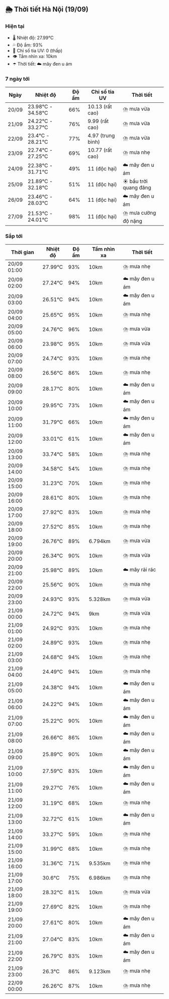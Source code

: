 ## 🌦️ Thời tiết Hà Nội (19/09)

### Hiện tại

- 🌡️ Nhiệt độ: 27.99℃
- 💦 Độ ẩm: 93%
- 🌟 Chỉ số tia UV: 0 (thấp)
- 👁️ Tầm nhìn xa: 10km
- ☂️ Thời tiết: ☁️ mây đen u ám

### 7 ngày tới

| Ngày | Nhiệt độ | Độ ẩm | Chỉ số tia UV | Thời tiết |
| --- | --- | --- | --- | --- |
| 20/09 | 23.98℃ - 34.58℃ | 66% | 10.13 (rất cao) | ⛈️ mưa vừa |
| 21/09 | 24.22℃ - 33.27℃ | 76% | 9.99 (rất cao) | ⛈️ mưa vừa |
| 22/09 | 23.4℃ - 28.21℃ | 77% | 4.97 (trung bình) | ⛈️ mưa vừa |
| 23/09 | 22.74℃ - 27.25℃ | 69% | 10.77 (rất cao) | ⛈️ mưa nhẹ |
| 24/09 | 22.38℃ - 31.71℃ | 49% | 11 (độc hại) | ☁️ mây đen u ám |
| 25/09 | 21.89℃ - 32.18℃ | 51% | 11 (độc hại) | ☀️ bầu trời quang đãng |
| 26/09 | 23.46℃ - 28.03℃ | 64% | 11 (độc hại) | ☁️ mây đen u ám |
| 27/09 | 21.53℃ - 24.01℃ | 98% | 11 (độc hại) | ⛈️ mưa cường độ nặng |

### Sắp tới

| Thời gian | Nhiệt độ | Độ ẩm | Tầm nhìn xa | Thời tiết |
| --- | --- | --- | --- | --- |
| 20/09 01:00 | 27.99℃ | 93% | 10km | ⛈️ mưa nhẹ |
| 20/09 02:00 | 27.24℃ | 94% | 10km | ☁️ mây đen u ám |
| 20/09 03:00 | 26.51℃ | 94% | 10km | ☁️ mây đen u ám |
| 20/09 04:00 | 25.65℃ | 95% | 10km | ⛈️ mưa nhẹ |
| 20/09 05:00 | 24.76℃ | 96% | 10km | ⛈️ mưa vừa |
| 20/09 06:00 | 23.98℃ | 95% | 10km | ⛈️ mưa vừa |
| 20/09 07:00 | 24.74℃ | 93% | 10km | ⛈️ mưa nhẹ |
| 20/09 08:00 | 26.56℃ | 86% | 10km | ⛈️ mưa nhẹ |
| 20/09 09:00 | 28.17℃ | 80% | 10km | ☁️ mây đen u ám |
| 20/09 10:00 | 29.95℃ | 73% | 10km | ☁️ mây đen u ám |
| 20/09 11:00 | 31.79℃ | 66% | 10km | ☁️ mây đen u ám |
| 20/09 12:00 | 33.01℃ | 61% | 10km | ☁️ mây đen u ám |
| 20/09 13:00 | 33.74℃ | 58% | 10km | ⛈️ mưa nhẹ |
| 20/09 14:00 | 34.58℃ | 54% | 10km | ⛈️ mưa nhẹ |
| 20/09 15:00 | 31.23℃ | 70% | 10km | ⛈️ mưa nhẹ |
| 20/09 16:00 | 28.61℃ | 80% | 10km | ⛈️ mưa nhẹ |
| 20/09 17:00 | 27.92℃ | 83% | 10km | ⛈️ mưa nhẹ |
| 20/09 18:00 | 27.52℃ | 85% | 10km | ⛈️ mưa nhẹ |
| 20/09 19:00 | 26.76℃ | 89% | 6.794km | ⛈️ mưa vừa |
| 20/09 20:00 | 26.34℃ | 90% | 10km | ⛈️ mưa vừa |
| 20/09 21:00 | 25.98℃ | 89% | 10km | ☁️ mây rải rác |
| 20/09 22:00 | 25.56℃ | 90% | 10km | ⛈️ mưa nhẹ |
| 20/09 23:00 | 24.93℃ | 93% | 5.328km | ⛈️ mưa vừa |
| 21/09 00:00 | 24.72℃ | 94% | 9km | ⛈️ mưa vừa |
| 21/09 01:00 | 24.92℃ | 93% | 10km | ⛈️ mưa nhẹ |
| 21/09 02:00 | 24.89℃ | 93% | 10km | ⛈️ mưa nhẹ |
| 21/09 03:00 | 24.68℃ | 94% | 10km | ⛈️ mưa nhẹ |
| 21/09 04:00 | 24.49℃ | 94% | 10km | ⛈️ mưa nhẹ |
| 21/09 05:00 | 24.38℃ | 94% | 10km | ☁️ mây đen u ám |
| 21/09 06:00 | 24.22℃ | 94% | 10km | ☁️ mây đen u ám |
| 21/09 07:00 | 25.22℃ | 90% | 10km | ☁️ mây đen u ám |
| 21/09 08:00 | 26.66℃ | 86% | 10km | ☁️ mây đen u ám |
| 21/09 09:00 | 25.89℃ | 90% | 10km | ☁️ mây đen u ám |
| 21/09 10:00 | 27.59℃ | 83% | 10km | ☁️ mây đen u ám |
| 21/09 11:00 | 29.27℃ | 76% | 10km | ☁️ mây đen u ám |
| 21/09 12:00 | 31.19℃ | 68% | 10km | ⛈️ mưa nhẹ |
| 21/09 13:00 | 32.72℃ | 61% | 10km | ☁️ mây đen u ám |
| 21/09 14:00 | 33.27℃ | 59% | 10km | ⛈️ mưa nhẹ |
| 21/09 15:00 | 31.99℃ | 68% | 10km | ⛈️ mưa nhẹ |
| 21/09 16:00 | 31.36℃ | 71% | 9.535km | ⛈️ mưa nhẹ |
| 21/09 17:00 | 30.6℃ | 75% | 6.986km | ⛈️ mưa nhẹ |
| 21/09 18:00 | 28.32℃ | 81% | 10km | ⛈️ mưa vừa |
| 21/09 19:00 | 27.69℃ | 82% | 10km | ⛈️ mưa nhẹ |
| 21/09 20:00 | 27.61℃ | 80% | 10km | ☁️ mây đen u ám |
| 21/09 21:00 | 27.04℃ | 83% | 10km | ☁️ mây đen u ám |
| 21/09 22:00 | 26.79℃ | 83% | 10km | ☁️ mây đen u ám |
| 21/09 23:00 | 26.3℃ | 86% | 9.123km | ⛈️ mưa nhẹ |
| 22/09 00:00 | 26.26℃ | 87% | 10km | ⛈️ mưa nhẹ |
